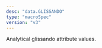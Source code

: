 ```yaml
---
desc: "data.GLISSANDO"
type: "macroSpec"
version: "v3"
---
```


Analytical glissando attribute values.